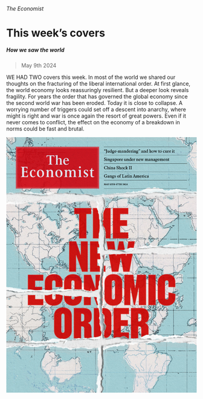 ###### The Economist

# This week’s covers 

##### How we saw the world 

> May 9th 2024 

WE HAD TWO covers this week. In most of the world we shared our thoughts on the fracturing of the liberal international order. At first glance, the world economy looks reassuringly resilient. But a deeper look reveals fragility. For years the order that has governed the global economy since the second world war has been eroded. Today it is close to collapse. A worrying number of triggers could set off a descent into anarchy, where might is right and war is once again the resort of great powers. Even if it never comes to conflict, the effect on the economy of a breakdown in norms could be fast and brutal.

![image](images/20240511_DE_US.jpg) 


